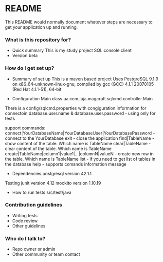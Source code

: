 # README #

This README would normally document whatever steps are necessary to get your application up and running.

### What is this repository for? ###

* Quick summary
  This is my study project SQL console client
* Version
  beta

### How do I get set up? ###

* Summary of set up
This is a maven based project
Uses PostgreSQL 9.1.9 on x86_64-unknown-linux-gnu, compiled by gcc (GCC) 4.1.1 20070105 (Red Hat 4.1.1-51), 64-bit 

* Configuration
Main class ua.com.juja.magcraft.sqlcmd.controller.Main

There is a config/sqlcmd.properties with congiguration information for connectoin
  database.user.name & database.user.password - using only for tests

support commands:
connect|YourDatabaseName|YourDatabaseUser|YourDatabasePassword - connect to the YourDatabase
exit -  close the application
find|TableName - show content of the table. Which name is TableName
clear|TableName - clear content of the table. Which name is TableName
create|TableName|column1|value1|...|columnN|valueN - create new row in the table. Which name is TableName
list - if you need to get list of tables in the database
help - supports comands information message

* Dependencies
 postgresql version 42.1.1

Testing
 junit version 4.12
 mockito version 1.10.19

* How to run tests
src/test/java 

### Contribution guidelines ###

* Writing tests
* Code review
* Other guidelines

### Who do I talk to? ###

* Repo owner or admin
* Other community or team contact
